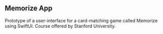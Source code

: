 ## Memorize App

Prototype of a user-interface for a card-matching game called Memorize using SwiftUI. 
Course offered by Stanford University.